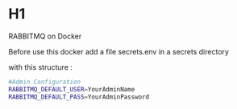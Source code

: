 # H1
RABBITMQ on Docker


Before use this docker
add a file secrets.env in a secrets directory

with this structure :

```bash
#Admin Configuration
RABBITMQ_DEFAULT_USER=YourAdminName
RABBITMQ_DEFAULT_PASS=YourAdminPassword
```